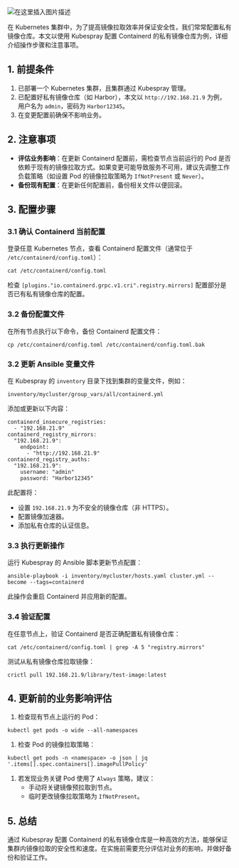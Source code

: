
![在这里插入图片描述](https://i-blog.csdnimg.cn/direct/dd6ac3108ea94366a52442deee76984e.png)





在 Kubernetes 集群中，为了提高镜像拉取效率并保证安全性，我们常常配置私有镜像仓库。本文以使用 Kubespray 配置 Containerd 的私有镜像仓库为例，详细介绍操作步骤和注意事项。

##  1. 前提条件

1. 已部署一个 Kubernetes 集群，且集群通过 Kubespray 管理。
2. 已配置好私有镜像仓库（如 Harbor），本文以 `http://192.168.21.9` 为例，用户名为 `admin`，密码为 `Harbor12345`。
3. 在变更配置前确保不影响业务。

## 2. 注意事项

- **评估业务影响**：在更新 Containerd 配置前，需检查节点当前运行的 Pod 是否依赖于现有的镜像拉取方式。如果变更可能导致服务不可用，建议先调整工作负载策略（如设置 Pod 的镜像拉取策略为 `IfNotPresent` 或 `Never`）。
- **备份现有配置**：在更新任何配置前，备份相关文件以便回滚。

## 3. 配置步骤

### 3.1 确认 Containerd 当前配置

登录任意 Kubernetes 节点，查看 Containerd 配置文件（通常位于 `/etc/containerd/config.toml`）：

```
cat /etc/containerd/config.toml
```

检查 `[plugins."io.containerd.grpc.v1.cri".registry.mirrors]` 配置部分是否已有私有镜像仓库的配置。

### 3.2 备份配置文件

在所有节点执行以下命令，备份 Containerd 配置文件：

```
cp /etc/containerd/config.toml /etc/containerd/config.toml.bak
```

### 3.2 更新 Ansible 变量文件

在 Kubespray 的 `inventory` 目录下找到集群的变量文件，例如：

```
inventory/mycluster/group_vars/all/containerd.yml
```

添加或更新以下内容：

```
containerd_insecure_registries:
  - "192.168.21.9"
containerd_registry_mirrors:
  "192.168.21.9":
    endpoint:
      - "http://192.168.21.9"
containerd_registry_auths:
  "192.168.21.9":
    username: "admin"
    password: "Harbor12345"
```

此配置将：

- 设置 `192.168.21.9` 为不安全的镜像仓库（非 HTTPS）。
- 配置镜像加速器。
- 添加私有仓库的认证信息。

### 3.3 执行更新操作

运行 Kubespray 的 Ansible 脚本更新节点配置：

```
ansible-playbook -i inventory/mycluster/hosts.yaml cluster.yml --become --tags=containerd
```

此操作会重启 Containerd 并应用新的配置。

### 3.4 验证配置

在任意节点上，验证 Containerd 是否正确配置私有镜像仓库：

```
cat /etc/containerd/config.toml | grep -A 5 "registry.mirrors"
```

测试从私有镜像仓库拉取镜像：

```
crictl pull 192.168.21.9/library/test-image:latest
```

##  4. 更新前的业务影响评估

1. 检查现有节点上运行的 Pod：

```
kubectl get pods -o wide --all-namespaces
```

1. 检查 Pod 的镜像拉取策略：

```
kubectl get pods -n <namespace> -o json | jq '.items[].spec.containers[].imagePullPolicy'
```

1. 若发现业务关键 Pod 使用了 `Always` 策略，建议：
   - 手动将关键镜像预拉取到节点。
   - 临时更改镜像拉取策略为 `IfNotPresent`。

##  5. 总结

通过 Kubespray 配置 Containerd 的私有镜像仓库是一种高效的方法，能够保证集群内镜像拉取的安全性和速度。在实施前需要充分评估对业务的影响，并做好备份和验证工作。
